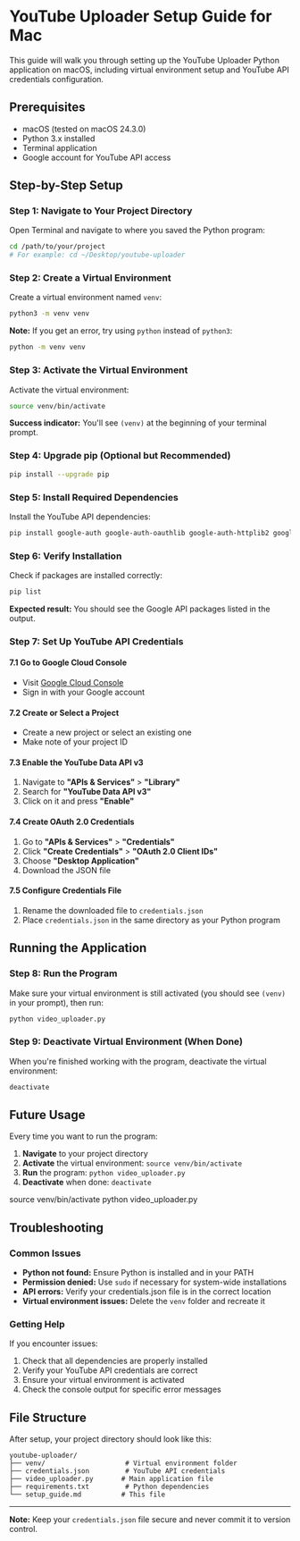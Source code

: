 # YouTube Uploader Setup Guide for Mac

This guide will walk you through setting up the YouTube Uploader Python application on macOS, including virtual environment setup and YouTube API credentials configuration.

## Prerequisites

- macOS (tested on macOS 24.3.0)
- Python 3.x installed
- Terminal application
- Google account for YouTube API access

## Step-by-Step Setup

### Step 1: Navigate to Your Project Directory

Open Terminal and navigate to where you saved the Python program:

```bash
cd /path/to/your/project
# For example: cd ~/Desktop/youtube-uploader
```

### Step 2: Create a Virtual Environment

Create a virtual environment named `venv`:

```bash
python3 -m venv venv
```

**Note:** If you get an error, try using `python` instead of `python3`:

```bash
python -m venv venv
```

### Step 3: Activate the Virtual Environment

Activate the virtual environment:

```bash
source venv/bin/activate
```

**Success indicator:** You'll see `(venv)` at the beginning of your terminal prompt.

### Step 4: Upgrade pip (Optional but Recommended)

```bash
pip install --upgrade pip
```

### Step 5: Install Required Dependencies

Install the YouTube API dependencies:

```bash
pip install google-auth google-auth-oauthlib google-auth-httplib2 google-api-python-client
```

### Step 6: Verify Installation

Check if packages are installed correctly:

```bash
pip list
```

**Expected result:** You should see the Google API packages listed in the output.

### Step 7: Set Up YouTube API Credentials

#### 7.1 Go to Google Cloud Console
- Visit [Google Cloud Console](https://console.cloud.google.com/)
- Sign in with your Google account

#### 7.2 Create or Select a Project
- Create a new project or select an existing one
- Make note of your project ID

#### 7.3 Enable the YouTube Data API v3
1. Navigate to **"APIs & Services"** > **"Library"**
2. Search for **"YouTube Data API v3"**
3. Click on it and press **"Enable"**

#### 7.4 Create OAuth 2.0 Credentials
1. Go to **"APIs & Services"** > **"Credentials"**
2. Click **"Create Credentials"** > **"OAuth 2.0 Client IDs"**
3. Choose **"Desktop Application"**
4. Download the JSON file

#### 7.5 Configure Credentials File
1. Rename the downloaded file to `credentials.json`
2. Place `credentials.json` in the same directory as your Python program

## Running the Application

### Step 8: Run the Program

Make sure your virtual environment is still activated (you should see `(venv)` in your prompt), then run:

```bash
python video_uploader.py
```

### Step 9: Deactivate Virtual Environment (When Done)

When you're finished working with the program, deactivate the virtual environment:

```bash
deactivate
```

## Future Usage

Every time you want to run the program:

1. **Navigate** to your project directory
2. **Activate** the virtual environment: `source venv/bin/activate`
3. **Run** the program: `python video_uploader.py`
4. **Deactivate** when done: `deactivate`

source venv/bin/activate
python video_uploader.py

## Troubleshooting

### Common Issues

- **Python not found:** Ensure Python is installed and in your PATH
- **Permission denied:** Use `sudo` if necessary for system-wide installations
- **API errors:** Verify your credentials.json file is in the correct location
- **Virtual environment issues:** Delete the `venv` folder and recreate it

### Getting Help

If you encounter issues:
1. Check that all dependencies are properly installed
2. Verify your YouTube API credentials are correct
3. Ensure your virtual environment is activated
4. Check the console output for specific error messages

## File Structure

After setup, your project directory should look like this:

```
youtube-uploader/
├── venv/                    # Virtual environment folder
├── credentials.json         # YouTube API credentials
├── video_uploader.py       # Main application file
├── requirements.txt         # Python dependencies
└── setup_guide.md          # This file
```

---

**Note:** Keep your `credentials.json` file secure and never commit it to version control.